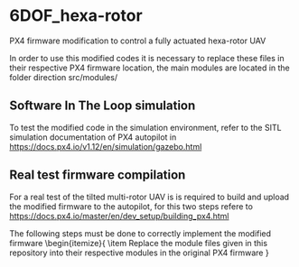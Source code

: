 # 6DOF_hexa-rotor
PX4 firmware modification to control a fully actuated hexa-rotor UAV


In order to use this modified codes it is necessary to replace these files in their respective PX4 firmware location, the main modules are located in the folder direction src/modules/

## Software In The Loop simulation
To test the modified code in the simulation environment, refer to the SITL simulation documentation of PX4 autopilot in https://docs.px4.io/v1.12/en/simulation/gazebo.html

## Real test firmware compilation
For a real test of the tilted multi-rotor UAV is is required to build and upload the modified firmware to the autopilot, for this two steps refere to https://docs.px4.io/master/en/dev_setup/building_px4.html

The following steps must be done to correctly implement the modified firmware
\begin{itemize}{
\item Replace the module files given in this repository into their respective modules in the original PX4 firmware
}
